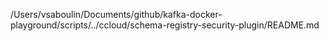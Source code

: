 /Users/vsaboulin/Documents/github/kafka-docker-playground/scripts/../ccloud/schema-registry-security-plugin/README.md